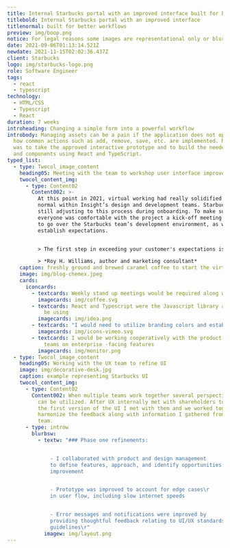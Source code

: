 ```yaml
---
title: Internal Starbucks portal with an improved interface built for better workflows
titlebold: Internal Starbucks portal with an improved interface
titlenormal: built for better workflows
preview: img/boop.png
notice: For legal reasons some images are representational only or blurred
date: 2021-09-06T01:13:14.521Z
newdate: 2021-11-15T02:02:36.437Z
client: Starbucks
logo: img/starbucks-logo.png
role: Software Engineer
tags:
  - react
  - typescript
technology:
  - HTML/CSS
  - Typescript
  - React
duration: 7 weeks
introheading: Changing a simple form into a powerful workflow
introbody: Managing assets can be a pain if the application does not optimize
  how common actions such as add, remove, save, etc. are implemented. My role
  was to take the approved interactive prototype and to build the needed pages
  and components using React and TypeScript.
typed_list:
  - type: Twocol_image_content
    heading05: Meeting with the team to workshop user interface improvements
    twocol_content_img:
      - type: Content02
        Content002: >-
          At this point in 2021, virtual working had really solidified itself as
          normal within Insight’s design and development teams. Starbucks was
          still adjusting to this process during onboarding. To make sure
          everyone was comfortable with the project a kick-off meeting was held
          to go over the Starbucks team’s development environment, as well as
          establish expectations.


          > The first step in exceeding your customer's expectations is to know those expectations\

          > *Roy H. Williams, author and marketing consultant*
    caption: freshly ground and brewed caramel coffee to start the virtual meeting
    image: img/blog-chemex.jpeg
    cards:
      iconcards:
        - textcards: Weekly stand up meetings would be required along with code reviews
          imagecards: img/coffee.svg
        - textcards: React and Typescript were the Javascript library and language I would
            be using
          imagecards: img/idea.png
        - textcards: "I would need to utilize branding colors and established widgets "
          imagecards: img/icons-vimeo.svg
        - textcards: I would be working cooperatively with the product and engineering
            teams on enterprise -facing features
          imagecards: img/monitor.png
  - type: Twocol_image_content
    heading05: Working with the UX team to refine UI
    image: img/decorative-desk.jpg
    caption: example representing Starbucks UI
    twocol_content_img:
      - type: Content02
        Content002: When multiple teams work together several perspectives and expertise
          can be utilized. After UX internally met with shareholders to create
          the first version of the UI I met with them and we worked together to
          harmonize the feedback along with information I gathered from the data
          team.
      - type: introw
        blurbsw:
          - textw: "### Phase one refinements:


              - I collaborated with product and design management
              to define features, approach, and identify opportunities for
              improvement


              - Prototype was improved to account for edge cases\r
              in user flow, including slow internet speeds


              - Error messages and notifications were improved by
              providing thoughtful feedback relating to UI/UX standards and WCAG
              guidelines\r"
            imagew: img/layout.png
---
```

